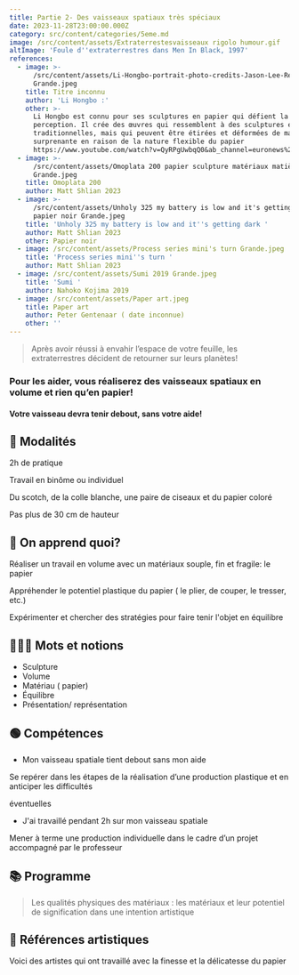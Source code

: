 ```yaml
---
title: Partie 2- Des vaisseaux spatiaux très spéciaux
date: 2023-11-28T23:00:00.000Z
category: src/content/categories/5eme.md
image: /src/content/assets/Extraterrestesvaisseaux rigolo humour.gif
altImage: 'Foule d''extraterrestres dans Men In Black, 1997'
references:
  - image: >-
      /src/content/assets/Li-Hongbo-portrait-photo-credits-Jason-Lee-Reuters
      Grande.jpeg
    title: Titre inconnu
    author: 'Li Hongbo :'
    other: >-
      Li Hongbo est connu pour ses sculptures en papier qui défient la
      perception. Il crée des œuvres qui ressemblent à des sculptures en marbre
      traditionnelles, mais qui peuvent être étirées et déformées de manière
      surprenante en raison de la nature flexible du papier
      https://www.youtube.com/watch?v=QyRPgUwbqQ0&ab_channel=euronews%28enfran%C3%A7ais%29
  - image: >-
      /src/content/assets/Omoplata 200 papier sculpture matériaux matière
      Grande.jpeg
    title: Omoplata 200
    author: Matt Shlian 2023
  - image: >-
      /src/content/assets/Unholy 325 my battery is low and it's getting dark
      papier noir Grande.jpeg
    title: 'Unholy 325 my battery is low and it''s getting dark '
    author: Matt Shlian 2023
    other: Papier noir
  - image: /src/content/assets/Process series mini's turn Grande.jpeg
    title: 'Process series mini''s turn '
    author: Matt Shlian 2023
  - image: /src/content/assets/Sumi 2019 Grande.jpeg
    title: 'Sumi '
    author: Nahoko Kojima 2019
  - image: /src/content/assets/Paper art.jpeg
    title: Paper art
    author: Peter Gentenaar ( date inconnue)
    other: ''
---
```


> Après avoir réussi à envahir l’espace de votre feuille, les extraterrestres décident de retourner sur leurs planètes!

### Pour les aider, vous réaliserez des vaisseaux spatiaux en volume et rien qu’en papier!

#### Votre vaisseau devra tenir debout, sans votre aide!

## **💬 Modalités**

2h de pratique

Travail en binôme ou individuel

Du scotch, de la colle blanche, une paire de ciseaux et du papier coloré

Pas plus de 30 cm de hauteur

## **🤔 On apprend quoi?**

Réaliser un travail en volume avec un matériaux souple, fin et fragile: le papier

Appréhender le potentiel plastique du papier ( le plier, de couper, le tresser, etc.)

Expérimenter et chercher des stratégies pour faire tenir l'objet en équilibre

## **👩🏼‍🏫 Mots et notions**

* Sculpture
* Volume
* Matériau ( papier)
* Équilibre
* Présentation/ représentation

## **🟢 Compétences**

* Mon vaisseau spatiale tient debout sans mon aide

Se repérer dans les étapes de la réalisation d’une production plastique et en anticiper les difficultés

éventuelles

* J'ai travaillé pendant 2h sur mon vaisseau spatiale

Mener à terme une production individuelle dans le cadre d’un projet accompagné par le professeur

## 📚 **Programme**

> Les qualités physiques des matériaux : les matériaux et leur potentiel de signification dans une intention artistique

## **👀 Références artistiques**

Voici des artistes qui ont travaillé avec la finesse et la délicatesse du papier
